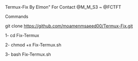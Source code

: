 Termux-Fix By Elmon"
For Contact @M_M_S3 ~ @FCTFT

Commands

git clone https://github.com/moamenmsaeed00/Termux-Fix.git
 
1- cd Fix-Termux
 
2- chmod +x Fix-Termux.sh
 
3- bash Fix-Termux.sh
